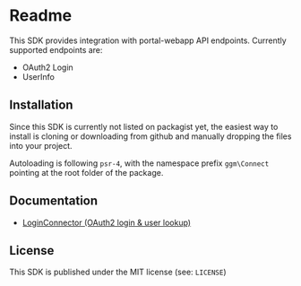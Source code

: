 Readme
=====

This SDK provides integration with portal-webapp API endpoints. Currently supported endpoints are:

* OAuth2 Login
* UserInfo

Installation
-------------

Since this SDK is currently not listed on packagist yet,
the easiest way to install is cloning or downloading from github
and manually dropping the files into your project.

Autoloading is following `psr-4`, with the namespace prefix `ggm\Connect` pointing at the root folder of the package.

Documentation
--------------

* [LoginConnector (OAuth2 login & user lookup)](doc/login_connector.md)


License
--------

This SDK is published under the MIT license  (see: `LICENSE`)
